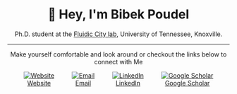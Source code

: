<h1 align="center">👋 Hey, I'm Bibek Poudel</h1>
<p align="center">Ph.D. student at the <a href="https://poudel-bibek.github.io/handler/">Fluidic City lab</a>, University of Tennessee, Knoxville.</p>

---
<p align="center">Make yourself comfortable and look around or checkout the links below to connect with Me</p>

<div align="center" style="display: flex; justify-content: center; gap: 40px;">
    <a href="https://poudel-bibek.github.io/" style="display: flex; flex-direction: column; align-items: center;"> 
        <img src="https://img.icons8.com/fluency/48/domain.png" alt="Website" style="vertical-align: middle;">
        <span>Website</span>
    </a>
    <a href="mailto:iambibek@me.com" style="display: flex; flex-direction: column; align-items: center;"> 
        <img src="https://img.icons8.com/fluency/48/mail--v1.png" alt="Email" style="vertical-align: middle;">
        <span>Email</span>
    </a>
    <a href="https://www.linkedin.com/in/poudelbibek/" style="display: flex; flex-direction: column; align-items: center;"> 
        <img src="https://img.icons8.com/color/48/linkedin.png" alt="LinkedIn" style="vertical-align: middle;">
        <span>LinkedIn</span>
    </a>
    <a href="https://scholar.google.com/citations?user=PzBn1jgAAAAJ" style="display: flex; flex-direction: column; align-items: center;"> 
        <img src="https://img.icons8.com/color/48/google-scholar--v3.png" alt="Google Scholar" style="vertical-align: middle;">
        <span>Google Scholar</span>
    </a>
</div>

